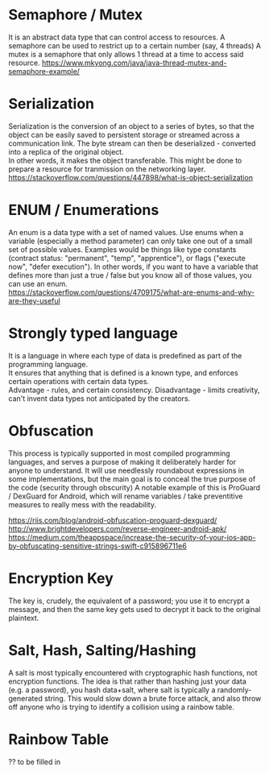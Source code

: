 

# Semaphore / Mutex
It is an abstract data type that can control access to resources.
A semaphore can be used to restrict up to a certain number (say, 4 threads)
A mutex is a semaphore that only allows 1 thread at a time to access said resource.
https://www.mkyong.com/java/java-thread-mutex-and-semaphore-example/


# Serialization
Serialization is the conversion of an object to a series of bytes, so that the object can be easily saved to persistent storage or streamed across a communication link. The byte stream can then be deserialized - converted into a replica of the original object.	
In other words, it makes the object transferable. This might be done to prepare a resource for tranmission on the networking layer. 	
https://stackoverflow.com/questions/447898/what-is-object-serialization	


# ENUM / Enumerations
An enum is a data type with a set of named values. 
Use enums when a variable (especially a method parameter) can only take one out of a small set of possible values. 
Examples would be things like type constants (contract status: "permanent", "temp", "apprentice"), or flags ("execute now", "defer execution").	
In other words, if you want to have a variable that defines more than just a true / false but you know all of those values, you can use an enum.	
https://stackoverflow.com/questions/4709175/what-are-enums-and-why-are-they-useful	


# Strongly typed language
It is a language in where each type of data is predefined as part of the programming language. 	
It ensures that anything that is defined is a known type, and enforces certain operations with certain data types.	
Advantage - rules, and certain consistency. Disadvantage - limits creativity, can't invent data types not anticipated by the creators. 


# Obfuscation
This process is typically supported in most compiled programming languages, and serves a purpose of making it deliberately harder for anyone to understand. It will use needlessly roundabout expressions in some implementations, but the main goal is to conceal the true purpose of the code (security through obscurity)
A notable example of this is ProGuard / DexGuard for Android, which will rename variables / take preventitive measures to really mess with the readability. 

https://riis.com/blog/android-obfuscation-proguard-dexguard/
http://www.brightdevelopers.com/reverse-engineer-android-apk/
https://medium.com/theappspace/increase-the-security-of-your-ios-app-by-obfuscating-sensitive-strings-swift-c915896711e6


# Encryption Key

The key is, crudely, the equivalent of a password; you use it to encrypt a message, and then the same key gets used to decrypt it back to the original plaintext.  

# Salt, Hash, Salting/Hashing

A salt is most typically encountered with cryptographic hash functions, not encryption functions. 
The idea is that rather than hashing just your data (e.g. a password), you hash data+salt, where salt is typically a randomly-generated string. This would slow down a brute force attack, and also throw off anyone who is trying to identify a collision using a rainbow table. 

# Rainbow Table

?? to be filled in 
